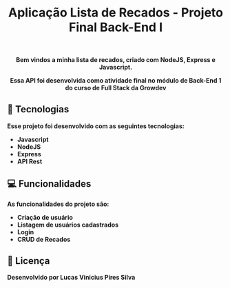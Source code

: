 <h1 align="center"><b> Aplicação Lista de Recados - Projeto Final Back-End I </h1>

<br>
<p align="center"> Bem vindos a minha lista de recados, criado com NodeJS, Express e Javascript. </p>
<p align="center"> Essa API foi desenvolvida como atividade final no módulo de Back-End 1 do curso
de Full Stack da Growdev</p>

## 🚀 Tecnologias

Esse projeto foi desenvolvido com as seguintes tecnologias:

-   Javascript
-   NodeJS
-   Express
-   API Rest

## 💻 Funcionalidades

As funcionalidades do projeto são:

-   Criação de usuário
-   Listagem de usuários cadastrados
-   Login
-   CRUD de Recados


## 📝 Licença

Desenvolvido por Lucas Vinicius Pires Silva
